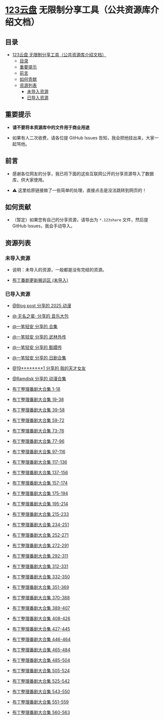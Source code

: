 # [123云盘](https://www.123pan.com) 无限制分享工具（公共资源库介绍文档）

## 目录

- [123云盘 无限制分享工具（公共资源库介绍文档）](#123云盘-无限制分享工具公共资源库介绍文档)
  - [目录](#目录)
  - [重要提示](#重要提示)
  - [前言](#前言)
  - [如何贡献](#如何贡献)
  - [资源列表](#资源列表)
    - [未导入资源](#未导入资源)
    - [已导入资源](#已导入资源)

## 重要提示

- **请不要将本资源库中的文件用于商业用途**

- 如果有人二次收费，请各位提 GitHub Issues 告知，我会把他挂出来，大家一起骂他。

## 前言

- 感谢各位网友的分享，我已将下面的这些互联网公开的分享资源导入了数据库，供大家使用。

- ⚠️ 这里给原链接做了一些简单的处理，直接点击是没法跳转到网页的！

## 如何贡献

- （暂定）如果您有自己的分享资源，请导出为 `*.123share` 文件，然后提 GitHub Issues，我会手动导入。

## 资源列表

### 未导入资源

- 说明：未导入的资源，一般都是没有完结的资源。

- [布丁番剧更新搬运区 (未导入)](https://www点123912点com/s/lyn8Vv-Xqmod?提取码:BDCR)

### 已导入资源

- [@Blog post 分享的 2025 动漫](https://www点123865点com/s/u9izjv-rguWv)

- [@·无名之辈· 分享的 音乐大包](https://www点123684点com/s/oec7Vv-4bFWh)

- [@一笔轻安 分享的 合集](https://www点123865点com/s/gD58Vv-PFmHh)

- [@一笔轻安 分享的 武林外传](https://www点123865点com/s/gD58Vv-zFmHh)

- [@一笔轻安 分享的 甄嬛传](https://www点123865点com/s/gD58Vv-qFmHh)

- [@一笔轻安 分享的 日剧合集](https://www点123865点com/s/gD58Vv-xYmHh)

- [@19********1 分享的 我的天才女友](https://www点123912点com/s/f8NnTd-3L8Ed?提取码:4SI0)

- [@Ramdisk 分享的 动漫合集](https://www点123684点com/s/3mrrVv-pZpJv)

- [布丁整理番剧大合集 1-18](https://www点123912点com/s/lyn8Vv-Qcmod?提取码:BDCR)

- [布丁整理番剧大合集 19-38](https://www点123912点com/s/lyn8Vv-kcmod?提取码:BDCR)

- [布丁整理番剧大合集 39-58](https://www点123912点com/s/lyn8Vv-ocmod?提取码:BDCR)

- [布丁整理番剧大合集 59-72](https://www点123912点com/s/lyn8Vv-1cmod?提取码:BDCR)

- [布丁整理番剧大合集 73-76](https://www点123912点com/s/lyn8Vv-4cmod?提取码:BDCR)

- [布丁整理番剧大合集 77-96](https://www点123912点com/s/lyn8Vv-xcmod?提取码:BDCR)

- [布丁整理番剧大合集 97-116](https://www点123912点com/s/lyn8Vv-pcmod?提取码:BDCR)

- [布丁整理番剧大合集 117-136](https://www点123912点com/s/lyn8Vv-fcmod?提取码:BDCR)

- [布丁整理番剧大合集 137-156](https://www点123912点com/s/lyn8Vv-acmod?提取码:BDCR)

- [布丁整理番剧大合集 157-174](https://www点123912点com/s/lyn8Vv-Mcmod?提取码:BDCR)

- [布丁整理番剧大合集 175-194](https://www点123912点com/s/lyn8Vv-wcmod?提取码:BDCR)

- [布丁整理番剧大合集 195-214](https://www点123912点com/s/lyn8Vv-gcmod?提取码:BDCR)

- [布丁整理番剧大合集 215-233](https://www点123865点com/s/lyn8Vv-Fcmod?提取码:BDCR)

- [布丁整理番剧大合集 234-251](https://www点123912点com/s/lyn8Vv-Gcmod?提取码:BDCR)

- [布丁整理番剧大合集 252-271](https://www点123912点com/s/lyn8Vv-Pcmod?提取码:BDCR)

- [布丁整理番剧大合集 272-291](https://www点123912点com/s/lyn8Vv-ncmod?提取码:BDCR)

- [布丁整理番剧大合集 292-311](https://www点123912点com/s/lyn8Vv-scmod?提取码:BDCR)

- [布丁整理番剧大合集 312-331](https://www点123912点com/s/lyn8Vv-Wcmod?提取码:BDCR)

- [布丁整理番剧大合集 332-350](https://www点123912点com/s/lyn8Vv-Ccmod?提取码:BDCR)

- [布丁整理番剧大合集 351-369](https://www点123912点com/s/lyn8Vv-Ncmod?提取码:BDCR)

- [布丁整理番剧大合集 370-388](https://www点123912点com/s/lyn8Vv-Rcmod?提取码:BDCR)

- [布丁整理番剧大合集 389-407](https://www点123912点com/s/lyn8Vv-Dcmod?提取码:BDCR)

- [布丁整理番剧大合集 408-426](https://www点123912点com/s/lyn8Vv-8cmod?提取码:BDCR)

- [布丁整理番剧大合集 427-445](https://www点123912点com/s/lyn8Vv-Kcmod?提取码:BDCR)

- [布丁整理番剧大合集 446-464](https://www点123912点com/s/lyn8Vv-ucmod?提取码:BDCR)

- [布丁整理番剧大合集 465-484](https://www点123912点com/s/lyn8Vv-Ucmod?提取码:BDCR)

- [布丁整理番剧大合集 485-504](https://www点123912点com/s/lyn8Vv-Scmod?提取码:BDCR)

- [布丁整理番剧大合集 505-524](https://www点123912点com/s/lyn8Vv-lcmod?提取码:BDCR)

- [布丁整理番剧大合集 525-542](https://www点123912点com/s/lyn8Vv-7cmod?提取码:BDCR)

- [布丁整理番剧大合集 543-550](https://www点123912点com/s/lyn8Vv-cemod?提取码:BDCR)

- [布丁整理番剧大合集 551-559](https://www点123912点com/s/lyn8Vv-Ntmod?提取码:BDCR)

- [布丁整理番剧大合集 560-563](https://www点123912点com/s/lyn8Vv-Qjmod?提取码:BDCR)
